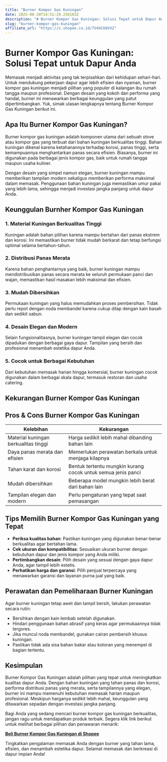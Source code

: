```yaml
---
title: "Burner Kompor Gas Kuningan"
date: 2025-08-20T14:51:29.236103Z
description: "# Burner Kompor Gas Kuningan: Solusi Tepat untuk Dapur Anda..."
slug: "burner-kompor-gas-kuningan"
affiliate_url: "https://s.shopee.co.id/7V44C68VX2"
---
```

# Burner Kompor Gas Kuningan: Solusi Tepat untuk Dapur Anda

Memasak menjadi aktivitas yang tak terpisahkan dari kehidupan sehari-hari. Untuk mendukung pekerjaan dapur agar lebih efisien dan nyaman, burner kompor gas kuningan menjadi pilihan yang populer di kalangan ibu rumah tangga maupun profesional. Dengan desain yang kokoh dan performa yang handal, burner ini menawarkan berbagai keunggulan yang patut dipertimbangkan. Yuk, simak ulasan lengkapnya tentang Burner Kompor Gas Kuningan berikut ini.

## Apa Itu Burner Kompor Gas Kuningan?

Burner kompor gas kuningan adalah komponen utama dari sebuah stove atau kompor gas yang terbuat dari bahan kuningan berkualitas tinggi. Bahan kuningan dikenal karena ketahanannya terhadap korosi, panas tinggi, serta kemampuannya menghantarkan panas secara efisien. Biasanya, burner ini digunakan pada berbagai jenis kompor gas, baik untuk rumah tangga maupun usaha kuliner.

Dengan desain yang simpel namun elegan, burner kuningan mampu memberikan tampilan modern sekaligus memberikan performa maksimal dalam memasak. Penggunaan bahan kuningan juga memastikan umur pakai yang lebih lama, sehingga menjadi investasi jangka panjang untuk dapur Anda.

## Keunggulan Burnher Kompor Gas Kuningan

### 1. Material Kuningan Berkualitas Tinggi
Kuningan adalah bahan pilihan karena mampu bertahan dari panas ekstrem dan korosi. Ini memastikan burner tidak mudah berkarat dan tetap berfungsi optimal selama bertahun-tahun.

### 2. Distribusi Panas Merata
Karena bahan penghantarnya yang baik, burner kuningan mampu mendistribusikan panas secara merata ke seluruh permukaan panci dan wajan, memastikan hasil masakan lebih maksimal dan efisien.

### 3. Mudah Dibersihkan
Permukaan kuningan yang halus memudahkan proses pembersihan. Tidak perlu repot dengan noda membandel karena cukup dilap dengan kain basah dan sedikit sabun.

### 4. Desain Elegan dan Modern
Selain fungsionalitasnya, burner kuningan tampil elegan dan cocok dipadukan dengan berbagai gaya dapur. Tampilan yang bersih dan profesional menambah estetika dapur Anda.

### 5. Cocok untuk Berbagai Kebutuhan
Dari kebutuhan memasak harian hingga komersial, burner kuningan cocok digunakan dalam berbagai skala dapur, termasuk restoran dan usaha catering.

## Kekurangan Burner Kompor Gas Kuningan

## Pros & Cons Burner Kompor Gas Kuningan

| Kelebihan                             | Kekurangan                                |
|---------------------------------------|-------------------------------------------|
| Material kuningan berkualitas tinggi | Harga sedikit lebih mahal dibanding bahan lain |
| Daya panas merata dan efisien        | Memerlukan perawatan berkala untuk menjaga kilapnya |
| Tahan karat dan korosi               | Bentuk tertentu mungkin kurang cocok untuk semua jenis panci |
| Mudah dibersihkan                     | Beberapa model mungkin lebih berat dari bahan lain |
| Tampilan elegan dan modern           | Perlu pengaturan yang tepat saat pemasangan |

## Tips Memilih Burner Kompor Gas Kuningan yang Tepat

- **Periksa kualitas bahan**: Pastikan kuningan yang digunakan benar-benar berkualitas agar bertahan lama.
- **Cek ukuran dan kompatibilitas**: Sesuaikan ukuran burner dengan kebutuhan dapur dan jenis kompor yang Anda miliki.
- **Pertimbangkan desain**: Pilih desain yang sesuai dengan gaya dapur Anda, agar tampil lebih estetis.
- **Perhatikan harga dan garansi**: Pilih penjual terpercaya yang menawarkan garansi dan layanan purna jual yang baik.

## Perawatan dan Pemeliharaan Burner Kuningan

Agar burner kuningan tetap awet dan tampil bersih, lakukan perawatan secara rutin:

- Bersihkan dengan kain lembab setelah digunakan.
- Hindari penggunaan bahan abrasif yang keras agar permukaannya tidak tergores.
- Jika muncul noda membandel, gunakan cairan pembersih khusus kuningan.
- Pastikan tidak ada sisa bahan bakar atau kotoran yang menempel di bagian tertentu.

## Kesimpulan

Burner Kompor Gas Kuningan adalah pilihan yang tepat untuk meningkatkan kualitas dapur Anda. Dengan bahan kuningan yang tahan panas dan korosi, performa distribusi panas yang merata, serta tampilannya yang elegan, burner ini mampu memenuhi kebutuhan memasak harian maupun profesional. Meskipun harganya sedikit lebih mahal, keunggulan yang ditawarkan sepadan dengan investasi jangka panjang.

Bagi Anda yang sedang mencari burner kompor gas kuningan berkualitas, jangan ragu untuk mendapatkan produk terbaik. Segera klik link berikut untuk melihat berbagai pilihan dan penawaran menarik:

[**Beli Burner Kompor Gas Kuningan di Shopee**](https://s.shopee.co.id/7V44C68VX2)

Tingkatkan pengalaman memasak Anda dengan burner yang tahan lama, efisien, dan menambah estetika dapur. Selamat memasak dan berkreasi di dapur impian Anda!